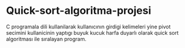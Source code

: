 # Quick-sort-algoritma-projesi
C programala dili kullanilarak kullanıcının girdigi kelimeleri yine pivot secimini kullanicinin yaptıgı buyuk kucuk harfa duyarlı olarak quick sort algoritması ile sıralayan program.
